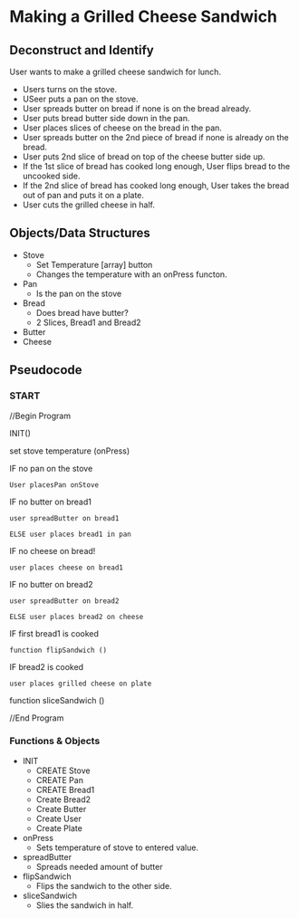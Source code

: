 # **Making a Grilled Cheese Sandwich**

## **Deconstruct and Identify**

User wants to make a grilled cheese sandwich for lunch.

- Users turns on the stove.
- USeer puts a pan on the stove.
- User spreads butter on bread if none is on the bread already.
- User puts bread butter side down in the pan.
- User places slices of cheese on the bread in the pan.
- User spreads butter on the 2nd piece of bread if none is already on the bread.
- User puts 2nd slice of bread on top of the cheese butter side up.
- If the 1st slice of bread has cooked long enough, User flips bread to the uncooked side.
- If the 2nd slice of bread has cooked long enough, User takes the bread out of pan and puts it on a plate.
- User cuts the grilled cheese in half.

## **Objects/Data Structures**

- Stove
    - Set Temperature [array] button
    - Changes the temperature with an onPress functon.
- Pan
    - Is the pan on the stove
- Bread
    - Does bread have butter?
    - 2 Slices, Bread1 and Bread2
- Butter
- Cheese


## **Pseudocode**

### START

//Begin Program

INIT()

set stove temperature (onPress)

IF no pan on the stove
    
    User placesPan onStove

IF no butter on bread1

    user spreadButter on bread1

    ELSE user places bread1 in pan

IF no cheese on bread!

    user places cheese on bread1

IF no butter on bread2

    user spreadButter on bread2

    ELSE user places bread2 on cheese

IF first bread1 is cooked

    function flipSandwich ()

IF bread2 is cooked

    user places grilled cheese on plate

function sliceSandwich ()

//End Program

### **Functions & Objects**

- INIT
    - CREATE Stove
    - CREATE Pan
    - CREATE Bread1
    - Create Bread2
    - Create Butter
    - Create User
    - Create Plate
- onPress
    - Sets temperature of stove to entered value.
- spreadButter
    - Spreads needed amount of butter
- flipSandwich
    - Flips the sandwich to the other side.
- sliceSandwich
    - Slies the sandwich in half.